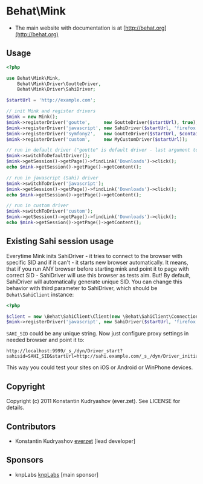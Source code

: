 Behat\Mink
==========

* The main website with documentation is at [http://behat.org](http://behat.org)

Usage
-----

``` php
<?php

use Behat\Mink\Mink,
    Behat\Mink\Driver\GoutteDriver,
    Behat\Mink\Driver\SahiDriver;

$startUrl = 'http://example.com';

// init Mink and register drivers
$mink = new Mink();
$mink->registerDriver('goutte',     new GoutteDriver($startUrl), true);  // last argument === isDefault
$mink->registerDriver('javascript', new SahiDriver($startUrl, 'firefox'));
$mink->registerDriver('symfony2',   new GoutteDriver($startUrl, $container->get('client')));
$mink->registerDriver('custom',     new MyCustomDriver($startUrl));

// run in default driver ("goutte" is default driver - last argument to registerDriver())
$mink->switchToDefaultDriver();
$mink->getSession()->getPage()->findLink('Downloads')->click();
echo $mink->getSession()->getPage()->getContent();

// run in javascript (Sahi) driver
$mink->switchToDriver('javascript');
$mink->getSession()->getPage()->findLink('Downloads')->click();
echo $mink->getSession()->getPage()->getContent();

// run in custom driver
$mink->switchToDriver('custom');
$mink->getSession()->getPage()->findLink('Downloads')->click();
echo $mink->getSession()->getPage()->getContent();
```

Existing Sahi session usage
---------------------------

Everytime Mink inits SahiDriver - it tries to connect to the browser with specific SID and if it can't - it starts new browser automatically. It means, that if you run ANY browser before starting mink and point it to page with correct SID - SahiDriver will use this browser as tests aim. But! By default, SahiDriver will automatically generate unique SID. You can change this behavior with third parameter to SahiDriver, which should be `Behat\SahiClient` instance:

``` php
<?php

$client = new \Behat\SahiClient\Client(new \Behat\SahiClient\Connection('SAHI_SID'));
$mink->registerDriver('javascript', new SahiDriver($startUrl, 'firefox', $client));
```

`SAHI_SID` could be any unique string.
Now just configure proxy settings in needed browser and point it to:

    http://localhost:9999/_s_/dyn/Driver_start?sahisid=SAHI_SID&startUrl=http://sahi.example.com/_s_/dyn/Driver_initialized

This way you could test your sites on iOS or Android or WinPhone devices.

Copyright
---------

Copyright (c) 2011 Konstantin Kudryashov (ever.zet). See LICENSE for details.

Contributors
------------

* Konstantin Kudryashov [everzet](http://github.com/everzet) [lead developer]

Sponsors
--------

* knpLabs [knpLabs](http://www.knplabs.com/) [main sponsor]
